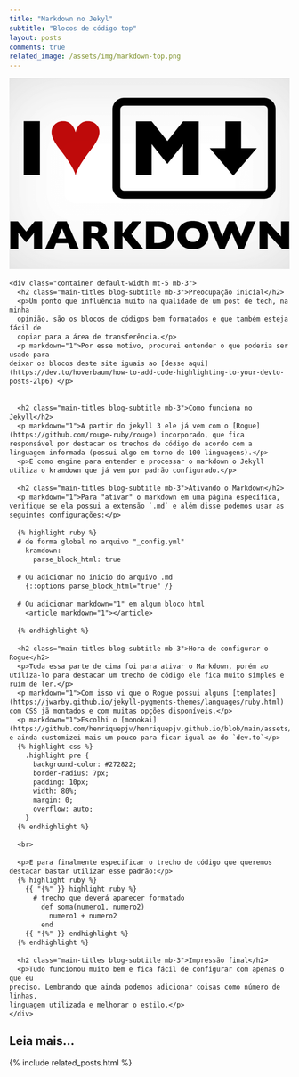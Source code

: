 ```yaml
---
title: "Markdown no Jekyl"
subtitle: "Blocos de código top"
layout: posts
comments: true
related_image: /assets/img/markdown-top.png
---
```


<div class="row">
  <div class="col-sm-12 col-md-12">
    <div class="container">
      <img src="/assets/img/markdown-top.png" alt="git and jekyll" class="post-main-img w3-card w3-round">
    </div>

    <div class="container default-width mt-5 mb-3">
      <h2 class="main-titles blog-subtitle mb-3">Preocupação inicial</h2>
      <p>Um ponto que influência muito na qualidade de um post de tech, na minha
      opinião, são os blocos de códigos bem formatados e que também esteja fácil de
      copiar para a área de transferência.</p>
      <p markdown="1">Por esse motivo, procurei entender o que poderia ser usado para
    deixar os blocos deste site iguais ao [desse aqui](https://dev.to/hoverbaum/how-to-add-code-highlighting-to-your-devto-posts-2lp6) </p>


      <h2 class="main-titles blog-subtitle mb-3">Como funciona no Jekyll</h2>
      <p markdown="1">A partir do jekyll 3 ele já vem com o [Rogue](https://github.com/rouge-ruby/rouge) incorporado, que fica responsável por destacar os trechos de código de acordo com a linguagem informada (possui algo em torno de 100 linguagens).</p>
      <p>E como engine para entender e processar o markdown o Jekyll utiliza o kramdown que já vem por padrão configurado.</p>

      <h2 class="main-titles blog-subtitle mb-3">Ativando o Markdown</h2>
      <p markdown="1">Para "ativar" o markdown em uma página específica, verifique se ela possui a extensão `.md` e além disse podemos usar as seguintes configurações:</p>

      {% highlight ruby %}
      # de forma global no arquivo "_config.yml"
        kramdown:
          parse_block_html: true

      # Ou adicionar no inicio do arquivo .md
        {::options parse_block_html="true" /}

      # Ou adicionar markdown="1" em algum bloco html
        <article markdown="1"></article>

      {% endhighlight %}

      <h2 class="main-titles blog-subtitle mb-3">Hora de configurar o Rogue</h2>
      <p>Toda essa parte de cima foi para ativar o Markdown, porém ao utiliza-lo para destacar um trecho de código ele fica muito simples e ruim de ler.</p>
      <p markdown="1">Com isso vi que o Rogue possui alguns [templates](https://jwarby.github.io/jekyll-pygments-themes/languages/ruby.html) com CSS jã montados e com muitas opções disponíveis.</p>
      <p markdown="1">Escolhi o [monokai](https://github.com/henriquepjv/henriquepjv.github.io/blob/main/assets/stylesheets/monokai.css) e ainda customizei mais um pouco para ficar igual ao do `dev.to`</p>
      {% highlight css %}
        .highlight pre {
          background-color: #272822;
          border-radius: 7px;
          padding: 10px;
          width: 80%;
          margin: 0;
          overflow: auto;
        }
      {% endhighlight %}

      <br>

      <p>E para finalmente especificar o trecho de código que queremos destacar bastar utilizar esse padrão:</p>
      {% highlight ruby %}
        {{ "{%" }} highlight ruby %}
          # trecho que deverá aparecer formatado
            def soma(numero1, numero2)
              numero1 + numero2
            end
        {{ "{%" }} endhighlight %}
      {% endhighlight %}

      <h2 class="main-titles blog-subtitle mb-3">Impressão final</h2>
      <p>Tudo funcionou muito bem e fica fácil de configurar com apenas o que eu
    preciso. Lembrando que ainda podemos adicionar coisas como número de linhas,
    linguagem utilizada e melhorar o estilo.</p>
    </div>
  </div>
  <div class="col-sm-12 col-md-12">
    <div class="container default-width mt-5 mb-5">
      <h2 class="main-titles">Leia mais...</h2>
      {% include related_posts.html %}
    </div>
  </div>
</div>

